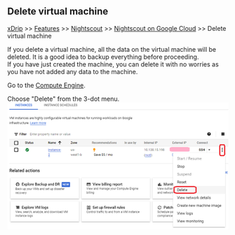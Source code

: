 ## Delete virtual machine
[xDrip](../../README.md) >> [Features](../Features_page) >> [Nightscout](../Nightscout_page) >> [Nightscout on Google Cloud](./GoogleCloud) >> Delete virtual machine  
  
If you delete a virtual machine, all the data on the virtual machine will be deleted.  It is a good idea to backup everything before proceeding.  
If you have just created the machine, you can delete it with no worries as you have not added any data to the machine.  
  
Go to the [Compute Engine](./ComputeEngine.md).  
  
Choose "Delete" from the 3-dot menu.  
![](./images/DeleteVirtualMachine.png)  
  
  

